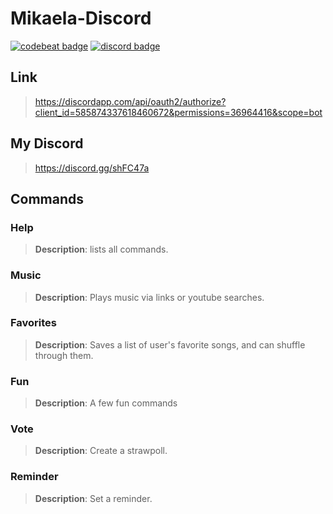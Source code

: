 # Mikaela-Discord

[![codebeat badge](https://codebeat.co/badges/6a40e725-5006-4c0c-9948-18326ab5338d)](https://codebeat.co/projects/github-com-kira0x1-mikaela-master)
[![discord badge](https://img.shields.io/discord/585850878532124672?color=7289da&logo=discord&logoColor=white)](https://discord.gg/6fzTAReQtj)

## Link
> https://discordapp.com/api/oauth2/authorize?client_id=585874337618460672&permissions=36964416&scope=bot

## My Discord
> https://discord.gg/shFC47a


## Commands

### Help
>**Description**: lists all commands.
 
### Music
>**Description**: Plays music via links or youtube searches.

### Favorites
> **Description**: Saves a list of user's favorite songs, and can shuffle through them.

### Fun
> **Description**: A few fun commands

### Vote
> **Description**: Create a strawpoll.

### Reminder
> **Description**: Set a reminder.
